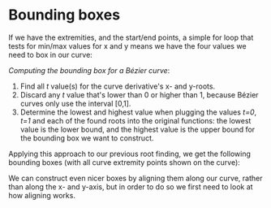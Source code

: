 # Bounding boxes

If we have the extremities, and the start/end points, a simple for loop that tests for min/max values for x and y means we have the four values we need to box in our curve:

*Computing the bounding box for a Bézier curve*:

1. Find all *t* value(s) for the curve derivative's x- and y-roots.
2. Discard any *t* value that's lower than 0 or higher than 1, because Bézier curves only use the interval [0,1].
3. Determine the lowest and highest value when plugging the values *t=0*, *t=1* and each of the found roots into the original functions: the lowest value is the lower bound, and the highest value is the upper bound for the bounding box we want to construct.

Applying this approach to our previous root finding, we get the following bounding boxes (with all curve extremity points shown on the curve):

<Graphic preset="simple" title="Quadratic Bézier bounding box" setup={this.setupQuadratic} draw={this.draw} />
<Graphic preset="simple" title="Cubic Bézier bounding box" setup={this.setupCubic} draw={this.draw} />

We can construct even nicer boxes by aligning them along our curve, rather than along the x- and y-axis, but in order to do so we first need to look at how aligning works.
